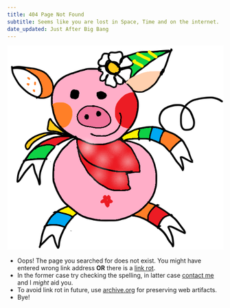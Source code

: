 ```yaml
---
title: 404 Page Not Found
subtitle: Seems like you are lost in Space, Time and on the internet.
date_updated: Just After Big Bang
---
```


![Drawing Credits: Vedika Ladda](./local_assets/404_image.png)

- Oops! The page you searched for does not exist. You might have entered wrong link address 
**OR** there is a [link rot](https://en.wikipedia.org/wiki/Link_rot).
- In the former case try checking the spelling, in latter case [contact me](./contact.html) and I *might*
aid you. 
- To avoid link rot in future, use [archive.org](https://archive.org/) for preserving web artifacts.
- Bye!
